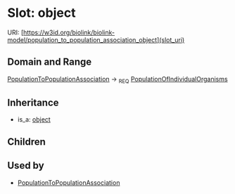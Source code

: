 # Slot: object




URI: [https://w3id.org/biolink/biolink-model/population_to_population_association_object](slot_uri)
## Domain and Range

[PopulationToPopulationAssociation](PopulationToPopulationAssociation.md) ->  <sub>REQ</sub> [PopulationOfIndividualOrganisms](PopulationOfIndividualOrganisms.md)
## Inheritance

 *  is_a: [object](object.md)
## Children

## Used by

 * [PopulationToPopulationAssociation](PopulationToPopulationAssociation.md)
